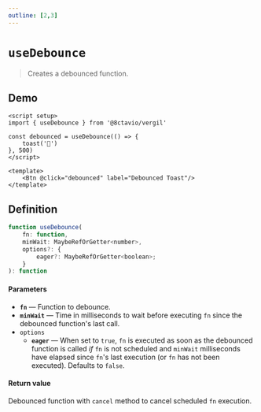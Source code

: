 ```yaml
---
outline: [2,3]
---
```


# `useDebounce`

> Creates a debounced function.

<script setup>
import { Btn } from '@8ctavio/vergil/components'
import { useDebounce, toast } from '@8ctavio/vergil'

const debounced = useDebounce(() => {
	toast('🤖')
}, 500)
</script>

## Demo

<Demo>
	<Btn @click="debounced" label="Debounced Toast"/>
</Demo>

```vue
<script setup>
import { useDebounce } from '@8ctavio/vergil'

const debounced = useDebounce(() => {
	toast('🤖')
}, 500)
</script>

<template>
	<Btn @click="debounced" label="Debounced Toast"/>
</template>
```

## Definition

```js
function useDebounce(
    fn: function,
    minWait: MaybeRefOrGetter<number>,
    options?: {
        eager?: MaybeRefOrGetter<boolean>;
    }
): function
```

#### Parameters

- **`fn`** — Function to debounce.
- **`minWait`** — Time in milliseconds to wait before executing `fn` since the debounced function's last call.
- `options`
    - **`eager`** — When set to `true`, `fn` is executed as soon as the debounced function is called *if* `fn` is not scheduled and `minWait` milliseconds have elapsed since `fn`'s last execution (or `fn` has not been executed). Defaults to `false`.

#### Return value

Debounced function with `cancel` method to cancel scheduled `fn` execution.